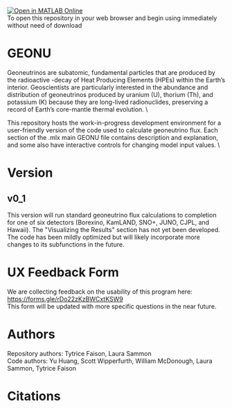 [![Open in MATLAB Online](https://www.mathworks.com/images/responsive/global/open-in-matlab-online.svg)](https://matlab.mathworks.com/open/github/v1?repo=LSKgeo/GEONU&file=GEONU_v0_1.mlx) \
To open this repository in your web browser and begin using immediately without need of download

# GEONU
Geoneutrinos are subatomic, fundamental particles that are produced by the radioactive -decay of Heat Producing Elements (HPEs) within the Earth’s interior. Geoscientists are particularly interested in the abundance and distribution of geoneutrinos produced by uranium (U), thorium (Th), and potassium (K) because they are long-lived radionuclides, preserving a record of Earth’s core-mantle thermal evolution. \

This repository hosts the work-in-progress development environment for a user-friendly version of the code used to calculate geoneutrino flux. Each section of the .mlx main GEONU file contains description and explanation, and some also have interactive controls for changing model input values. \

# Version
## v0_1
This version will run standard geoneutrino flux calculations to completion for one of six detectors (Borexino, KamLAND, SNO+, JUNO, CJPL, and Hawaii). The "Visualizing the Results" section has not yet been developed. The code has been mildly optimized but will likely incorporate more changes to its subfunctions in the future.

# UX Feedback Form
We are collecting feedback on the usability of this program here: https://forms.gle/rDo22zKzBWCxtKSW9 \
This form will be updated with more specific questions in the near future.

# Authors
Repository authors: Tytrice Faison, Laura Sammon\
Code authors: Yu Huang, Scott Wipperfurth, William McDonough, Laura Sammon, Tytrice Faison

# Citations
